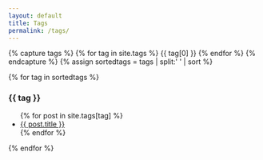```yaml
---
layout: default
title: Tags
permalink: /tags/
---
```


{% capture tags %}
  {% for tag in site.tags %}
    {{ tag[0] }}
  {% endfor %}
{% endcapture %}
{% assign sortedtags = tags | split:' ' | sort %}

{% for tag in sortedtags %}
  <h3 id="{{ tag }}">{{ tag }}</h3>
  <ul>
  {% for post in site.tags[tag] %}
    <li><a href="{{ post.url }}">{{ post.title }}</a></li>
  {% endfor %}
  </ul>
{% endfor %}